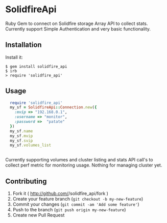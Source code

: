 # SolidfireApi

Ruby Gem to connect on Solidfire storage Array API to collect stats. Currently support Simple Authentication and very basic functionality.

## Installation

Install it:

    $ gem install solidfire_api
    $ irb
    > require 'solidfire_api'
    

## Usage

```ruby
  require 'solidfire_api'
  my_sf = SolidfireApi::Connection.new({
    :mvip => "192.168.0.1",
    :username => "monitor",
    :password =>  "patate"
  })
  my_sf.name
  my_sf.mvip
  my_sf.svip
  my_sf.volumes_list
  
```

Currently supporting volumes and cluster listing and stats API call's to collect perf metric for monitoring usage. Nothing for managing cluster yet.


## Contributing

1. Fork it ( http://github.com/<my-github-username>/solidfire_api/fork )
2. Create your feature branch (`git checkout -b my-new-feature`)
3. Commit your changes (`git commit -am 'Add some feature'`)
4. Push to the branch (`git push origin my-new-feature`)
5. Create new Pull Request
